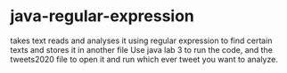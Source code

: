 # java-regular-expression
takes text reads and analyses it using regular expression to find certain texts and stores it in another file
Use java lab 3 to run the code, and the tweets2020 file to open it and run which ever tweet you want to analyze.

